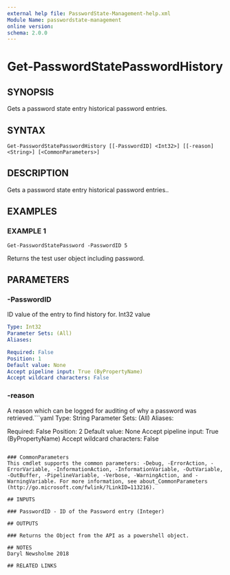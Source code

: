 ```yaml
---
external help file: PasswordState-Management-help.xml
Module Name: passwordstate-management
online version:
schema: 2.0.0
---
```


# Get-PasswordStatePasswordHistory

## SYNOPSIS
Gets a password state entry historical password entries.

## SYNTAX

```
Get-PasswordStatePasswordHistory [[-PasswordID] <Int32>] [[-reason] <String>] [<CommonParameters>]
```

## DESCRIPTION
Gets a password state entry historical password entries..

## EXAMPLES

### EXAMPLE 1
```
Get-PasswordStatePassword -PasswordID 5
```

Returns the test user object including password.

## PARAMETERS

### -PasswordID
ID value of the entry to find history for.
Int32 value

```yaml
Type: Int32
Parameter Sets: (All)
Aliases:

Required: False
Position: 1
Default value: None
Accept pipeline input: True (ByPropertyName)
Accept wildcard characters: False
```

### -reason
A reason which can be logged for auditing of why a password was retrieved.```yaml
Type: String
Parameter Sets: (All)
Aliases:

Required: False
Position: 2
Default value: None
Accept pipeline input: True (ByPropertyName)
Accept wildcard characters: False
```

### CommonParameters
This cmdlet supports the common parameters: -Debug, -ErrorAction, -ErrorVariable, -InformationAction, -InformationVariable, -OutVariable, -OutBuffer, -PipelineVariable, -Verbose, -WarningAction, and -WarningVariable. For more information, see about_CommonParameters (http://go.microsoft.com/fwlink/?LinkID=113216).

## INPUTS

### PasswordID - ID of the Password entry (Integer)

## OUTPUTS

### Returns the Object from the API as a powershell object.

## NOTES
Daryl Newsholme 2018

## RELATED LINKS

